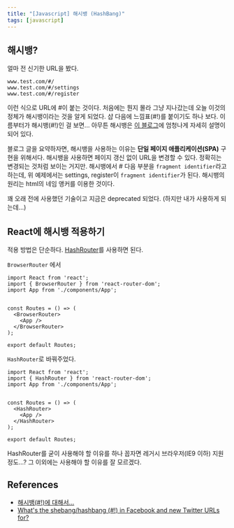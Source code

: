 ```yaml
---
title: "[Javascript] 해시뱅 (HashBang)"
tags: [javascript]
---
```


## 해시뱅?

얼마 전 신기한 URL을 봤다.

```text
www.test.com/#/
www.test.com/#/settings
www.test.com/#/register
```

이런 식으로 URL에 #이 붙는 것이다. 처음에는 뭔지 몰라 그냥 지나갔는데 오늘 이것의 정체가 해시뱅이라는 것을 알게 되었다. 샵 다음에 느낌표(#!)를 붙이기도 하나 보다. 이름부터가 해시뱅(#!)인 걸 보면... 아무튼 해시뱅은 [이 블로그](https://blog.outsider.ne.kr/698)에 엄청나게 자세히 설명이 되어 있다.

블로그 글을 요약하자면, 해시뱅을 사용하는 이유는 **단일 페이지 애플리케이션(SPA)** 구현을 위해서다. 해시뱅을 사용하면 페이지 갱신 없이 URL을 변경할 수 있다. 정확히는 변경되는 것처럼 보이는 거지만. 해시뱅에서 # 다음 부분을 `fragment identifier`라고 하는데, 위 예제에서는 settings, register이 `fragment identifier`가 된다. 해시뱅의 원리는 html의 네임 앵커를 이용한 것이다.

꽤 오래 전에 사용했던 기술이고 지금은 deprecated 되었다. (하지만 내가 사용하게 되는데...)

## React에 해시뱅 적용하기

적용 방법은 단순하다. [HashRouter](https://github.com/ReactTraining/react-router/blob/master/packages/react-router-dom/docs/api/HashRouter.md)를 사용하면 된다.

`BrowserRouter` 에서

```text
import React from 'react';
import { BrowserRouter } from 'react-router-dom';
import App from './components/App';


const Routes = () => (
  <BrowserRouter>
    <App />
  </BrowserRouter>
);

export default Routes;
```

`HashRouter`로 바꿔주었다.

```text
import React from 'react';
import { HashRouter } from 'react-router-dom';
import App from './components/App';


const Routes = () => (
  <HashRouter>
    <App />
  </HashRouter>
);

export default Routes;
```

HashRouter를 굳이 사용해야 할 이유를 하나 꼽자면 레거시 브라우저(IE9 이하) 지원 정도...? 그 이외에는 사용해야 할 이유를 잘 모르겠다.

## References

* [해시뱅(#!)에 대해서...](https://blog.outsider.ne.kr/698)
* [What's the shebang/hashbang (#!) in Facebook and new Twitter URLs for?](https://stackoverflow.com/questions/3009380/whats-the-shebang-hashbang-in-facebook-and-new-twitter-urls-for)
